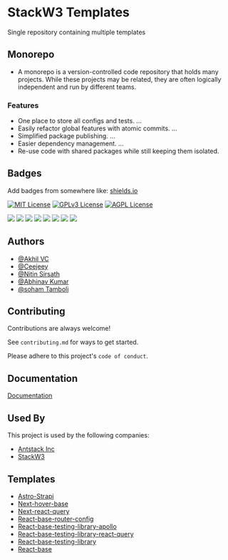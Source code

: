 # StackW3 Templates

 Single repository containing multiple templates


## Monorepo 

- A monorepo is a version-controlled code repository that holds many projects. While these projects may be related, they are often logically independent and run by different teams.
 

### Features

- One place to store all configs and tests. ...
- Easily refactor global features with atomic commits. ...
- Simplified package publishing. ...
- Easier dependency management. ...
- Re-use code with shared packages while still keeping them isolated.


## Badges

Add badges from somewhere like: [shields.io](https://shields.io/)

[![MIT License](https://img.shields.io/badge/License-MIT-green.svg)](https://choosealicense.com/licenses/mit/)
[![GPLv3 License](https://img.shields.io/badge/License-GPL%20v3-yellow.svg)](https://opensource.org/licenses/)
[![AGPL License](https://img.shields.io/badge/license-AGPL-blue.svg)](http://www.gnu.org/licenses/agpl-3.0)

![](https://img.shields.io/badge/black-v19.3b0-orange)
![](https://img.shields.io/badge/minified%20size-6.65%20kB-informational)
![](https://img.shields.io/badge/files-20-blue)
![](https://img.shields.io/badge/downloads-2.2M-brightgreen)
![](https://img.shields.io/badge/issues-33%20open-yellow)
![](https://img.shields.io/badge/issue%20979-closed-6f42c1)
![](https://img.shields.io/badge/Stars-7k-lightgrey?logo=github&style=social)
![](https://img.shields.io/badge/Tweet--lightgrey?logo=twitter&style=social)

## Authors

- [@Akhil VC](https://github.com/akhilvc10)
- [@Ceejeey](https://github.com/akhilvc10)
- [@Nitin Sirsath](https://github.com/NitinSirsath)
- [@Abhinav Kumar](https://github.com/abhin1509)
- [@soham Tamboli](https://github.com/sohamtamboli)


## Contributing

Contributions are always welcome!

See `contributing.md` for ways to get started.

Please adhere to this project's `code of conduct`.


## Documentation

[Documentation](https://github.com/stackw3/templates) <!---
Update later
-->


## Used By

This project is used by the following companies:

- [Antstack Inc](https://www.antstack.com/)
- [StackW3](https://www.stackw3.app/) 


## Templates

 - [Astro-Strapi](https://github.com/stackw3/templates/tree/main/astro-strapi)  
 - [Next-hover-base](https://github.com/stackw3/templates/tree/main/next-hover-base)
 - [Next-react-query](https://github.com/stackw3/templates/tree/main/next-react-query)
 - [React-base-router-config](https://github.com/stackw3/templates/tree/main/react-base-router-configs)
 - [React-base-testing-library-apollo](https://github.com/stackw3/templates/tree/main/react-base-testing-library-apollo)
 - [React-base-testing-library-react-query](https://github.com/stackw3/templates/tree/main/react-base-testing-library-react-query)
 - [React-base-testing-library](https://github.com/stackw3/templates/tree/main/react-base-testing-library)
 - [React-base](https://github.com/stackw3/templates/tree/main/react-base)
